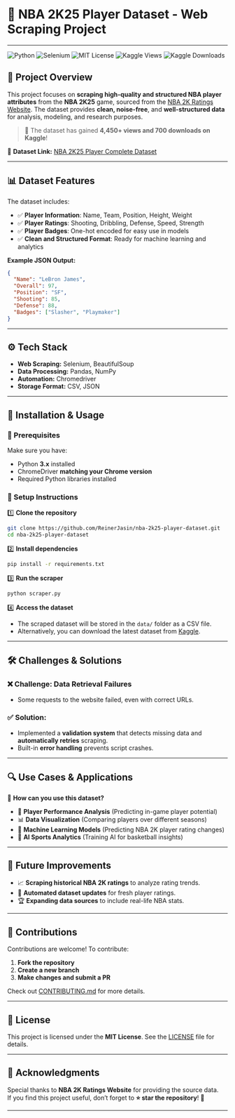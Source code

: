 # 🏀 NBA 2K25 Player Dataset - Web Scraping Project
---

![Python](https://img.shields.io/badge/Python-3.10-blue)
![Selenium](https://img.shields.io/badge/Selenium-Automation-green)
![MIT License](https://img.shields.io/badge/License-MIT-green)
![Kaggle Views](https://img.shields.io/badge/Kaggle_Views-4450%2B-blue)
![Kaggle Downloads](https://img.shields.io/badge/Kaggle_Downloads-700-orange)

## 📌 Project Overview

This project focuses on **scraping high-quality and structured NBA player attributes** from the **NBA 2K25** game, sourced from the [NBA 2K Ratings Website](https://www.2kratings.com/). The dataset provides **clean, noise-free**, and **well-structured data** for analysis, modeling, and research purposes.

> 📢 The dataset has gained **4,450+ views and 700 downloads on Kaggle**!  

🔗 **Dataset Link:** [NBA 2K25 Player Complete Dataset](https://www.kaggle.com/datasets/reinerjasin/nba-2k25-player-complete-dataset)

---

## 📊 Dataset Features

The dataset includes:
- ✅ **Player Information**: Name, Team, Position, Height, Weight
- ✅ **Player Ratings**: Shooting, Dribbling, Defense, Speed, Strength
- ✅ **Player Badges**: One-hot encoded for easy use in models
- ✅ **Clean and Structured Format**: Ready for machine learning and analytics

**Example JSON Output:**
```json
{
  "Name": "LeBron James",
  "Overall": 97,
  "Position": "SF",
  "Shooting": 85,
  "Defense": 88,
  "Badges": ["Slasher", "Playmaker"]
}
```

---

## ⚙️ Tech Stack

- **Web Scraping:** Selenium, BeautifulSoup
- **Data Processing:** Pandas, NumPy
- **Automation:** Chromedriver
- **Storage Format:** CSV, JSON

---

## 🚀 Installation & Usage

### **🔹 Prerequisites**
Make sure you have:
- Python **3.x** installed  
- ChromeDriver **matching your Chrome version**  
- Required Python libraries installed  

### **🔹 Setup Instructions**
1️⃣ **Clone the repository**
```bash
git clone https://github.com/ReinerJasin/nba-2k25-player-dataset.git
cd nba-2k25-player-dataset
```
2️⃣ **Install dependencies**
```bash
pip install -r requirements.txt
```
3️⃣ **Run the scraper**
```bash
python scraper.py
```
4️⃣ **Access the dataset**
- The scraped dataset will be stored in the `data/` folder as a CSV file.  
- Alternatively, you can download the latest dataset from [Kaggle](https://www.kaggle.com/datasets/reinerjasin/nba-2k25-player-complete-dataset).

---

## 🛠️ Challenges & Solutions

### ❌ **Challenge: Data Retrieval Failures**
- Some requests to the website failed, even with correct URLs.

### ✅ **Solution:**
- Implemented a **validation system** that detects missing data and **automatically retries** scraping.
- Built-in **error handling** prevents script crashes.

---

## 🔍 Use Cases & Applications

📌 **How can you use this dataset?**
- 🏀 **Player Performance Analysis** (Predicting in-game player potential)
- 📊 **Data Visualization** (Comparing players over different seasons)
- 🧠 **Machine Learning Models** (Predicting NBA 2K player rating changes)
- 🤖 **AI Sports Analytics** (Training AI for basketball insights)

---

## 🎯 Future Improvements
- 📈 **Scraping historical NBA 2K ratings** to analyze rating trends.
- 🔄 **Automated dataset updates** for fresh player ratings.
- 🏆 **Expanding data sources** to include real-life NBA stats.

---

## 🤝 Contributions

Contributions are welcome! To contribute:
1. **Fork the repository**  
2. **Create a new branch**  
3. **Make changes and submit a PR**  

Check out [CONTRIBUTING.md](CONTRIBUTING.md) for more details.

---

## 📜 License

This project is licensed under the **MIT License**. See the [LICENSE](LICENSE) file for details.

---

## 📢 Acknowledgments

Special thanks to **NBA 2K Ratings Website** for providing the source data.  
If you find this project useful, don’t forget to **⭐ star the repository**! 🚀

---

